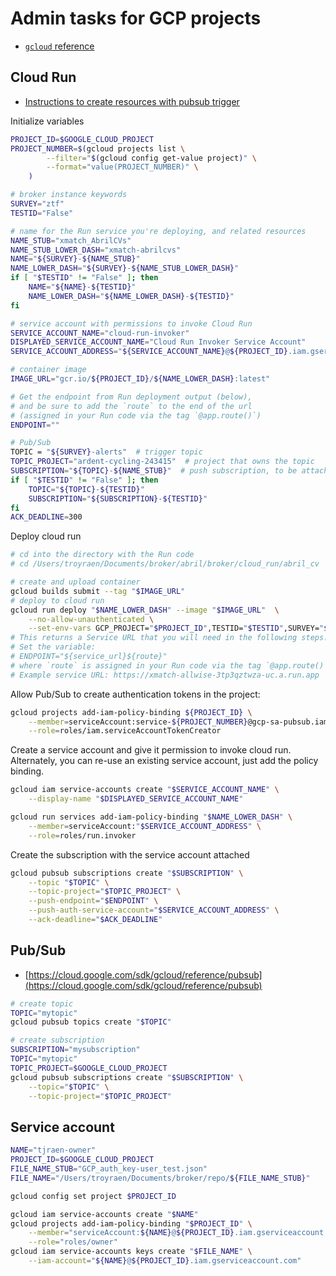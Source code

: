 # Admin tasks for GCP projects

- [`gcloud` reference](https://cloud.google.com/sdk/gcloud/reference)

## Cloud Run

- [Instructions to create resources with pubsub trigger](https://cloud.google.com/run/docs/triggering/pubsub-push#command-line)

Initialize variables

```bash
PROJECT_ID=$GOOGLE_CLOUD_PROJECT
PROJECT_NUMBER=$(gcloud projects list \
        --filter="$(gcloud config get-value project)" \
        --format="value(PROJECT_NUMBER)" \
    )

# broker instance keywords
SURVEY="ztf"
TESTID="False"

# name for the Run service you're deploying, and related resources
NAME_STUB="xmatch_AbrilCVs"
NAME_STUB_LOWER_DASH="xmatch-abrilcvs"
NAME="${SURVEY}-${NAME_STUB}"
NAME_LOWER_DASH="${SURVEY}-${NAME_STUB_LOWER_DASH}"
if [ "$TESTID" != "False" ]; then
    NAME="${NAME}-${TESTID}"
    NAME_LOWER_DASH="${NAME_LOWER_DASH}-${TESTID}"
fi

# service account with permissions to invoke Cloud Run
SERVICE_ACCOUNT_NAME="cloud-run-invoker"
DISPLAYED_SERVICE_ACCOUNT_NAME="Cloud Run Invoker Service Account"
SERVICE_ACCOUNT_ADDRESS="${SERVICE_ACCOUNT_NAME}@${PROJECT_ID}.iam.gserviceaccount.com"

# container image
IMAGE_URL="gcr.io/${PROJECT_ID}/${NAME_LOWER_DASH}:latest"

# Get the endpoint from Run deployment output (below),
# and be sure to add the `route` to the end of the url
# (assigned in your Run code via the tag `@app.route()`)
ENDPOINT=""

# Pub/Sub
TOPIC = "${SURVEY}-alerts"  # trigger topic
TOPIC_PROJECT="ardent-cycling-243415"  # project that owns the topic
SUBSCRIPTION="${TOPIC}-${NAME_STUB}"  # push subscription, to be attached to trigger topic
if [ "$TESTID" != "False" ]; then
    TOPIC="${TOPIC}-${TESTID}"
    SUBSCRIPTION="${SUBSCRIPTION}-${TESTID}"
fi
ACK_DEADLINE=300
```

Deploy cloud run

```bash
# cd into the directory with the Run code
# cd /Users/troyraen/Documents/broker/abril/broker/cloud_run/abril_cv

# create and upload container
gcloud builds submit --tag "$IMAGE_URL"
# deploy to cloud run
gcloud run deploy "$NAME_LOWER_DASH" --image "$IMAGE_URL"  \
    --no-allow-unauthenticated \
    --set-env-vars GCP_PROJECT="$PROJECT_ID",TESTID="$TESTID",SURVEY="$SURVEY"
# This returns a Service URL that you will need in the following steps.
# Set the variable:
# ENDPOINT="${service_url}${route}"
# where `route` is assigned in your Run code via the tag `@app.route()`
# Example service URL: https://xmatch-allwise-3tp3qztwza-uc.a.run.app
```

Allow Pub/Sub to create authentication tokens in the project:

```bash
gcloud projects add-iam-policy-binding ${PROJECT_ID} \
    --member=serviceAccount:service-${PROJECT_NUMBER}@gcp-sa-pubsub.iam.gserviceaccount.com \
    --role=roles/iam.serviceAccountTokenCreator
```

Create a service account and give it permission to invoke cloud run. Alternately, you
can re-use an existing service account, just add the policy binding.

```bash
gcloud iam service-accounts create "$SERVICE_ACCOUNT_NAME" \
    --display-name "$DISPLAYED_SERVICE_ACCOUNT_NAME"

gcloud run services add-iam-policy-binding "$NAME_LOWER_DASH" \
    --member=serviceAccount:"$SERVICE_ACCOUNT_ADDRESS" \
    --role=roles/run.invoker
```

Create the subscription with the service account attached

```bash
gcloud pubsub subscriptions create "$SUBSCRIPTION" \
    --topic "$TOPIC" \
    --topic-project="$TOPIC_PROJECT" \
    --push-endpoint="$ENDPOINT" \
    --push-auth-service-account="$SERVICE_ACCOUNT_ADDRESS" \
    --ack-deadline="$ACK_DEADLINE"
```

## Pub/Sub

- [https://cloud.google.com/sdk/gcloud/reference/pubsub](https://cloud.google.com/sdk/gcloud/reference/pubsub)

```bash
# create topic
TOPIC="mytopic"
gcloud pubsub topics create "$TOPIC"

# create subscription
SUBSCRIPTION="mysubscription"
TOPIC="mytopic"
TOPIC_PROJECT=$GOOGLE_CLOUD_PROJECT
gcloud pubsub subscriptions create "$SUBSCRIPTION" \
    --topic="$TOPIC" \
    --topic-project="$TOPIC_PROJECT"
```

## Service account

```bash
NAME="tjraen-owner"
PROJECT_ID=$GOOGLE_CLOUD_PROJECT
FILE_NAME_STUB="GCP_auth_key-user_test.json"
FILE_NAME="/Users/troyraen/Documents/broker/repo/${FILE_NAME_STUB}"

gcloud config set project $PROJECT_ID

gcloud iam service-accounts create "$NAME"
gcloud projects add-iam-policy-binding "$PROJECT_ID" \
    --member="serviceAccount:${NAME}@${PROJECT_ID}.iam.gserviceaccount.com" \
    --role="roles/owner"
gcloud iam service-accounts keys create "$FILE_NAME" \
    --iam-account="${NAME}@${PROJECT_ID}.iam.gserviceaccount.com"
```
